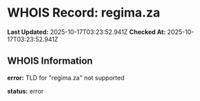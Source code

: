 # WHOIS Record: regima.za

**Last Updated:** 2025-10-17T03:23:52.941Z
**Checked At:** 2025-10-17T03:23:52.941Z

## WHOIS Information

**error:** TLD for "regima.za" not supported

**status:** error

